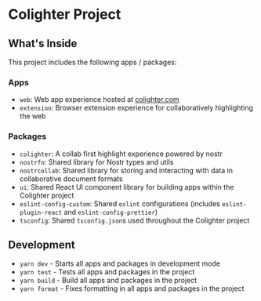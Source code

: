 # Colighter Project

## What's Inside

This project includes the following apps / packages:

### Apps

- `web`: Web app experience hosted at [colighter.com](https://colighter.com)
- `extension`: Browser extension experience for collaboratively highlighting the web

### Packages

- `colighter`: A collab first highlight experience powered by nostr
- `nostrfn`: Shared library for Nostr types and utils
- `nostrcollab`: Shared library for storing and interacting with data in collaborative document formats
- `ui`: Shared React UI component library for building apps within the Colighter project
- `eslint-config-custom`: Shared `eslint` configurations (includes `eslint-plugin-react` and `eslint-config-prettier`)
- `tsconfig`: Shared `tsconfig.json`s used throughout the Colighter project

## Development

- `yarn dev` - Starts all apps and packages in development mode
- `yarn test` - Tests all apps and packages in the project
- `yarn build` - Build all apps and packages in the project
- `yarn format` - Fixes formatting in all apps and packages in the project

